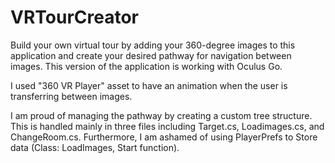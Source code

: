 # VRTourCreator

Build your own virtual tour by adding your 360-degree images to this application and create your desired pathway for navigation between images. This version of the application is working with Oculus Go. 

I used "360 VR Player" asset to have an animation when the user is transferring between images.


I am proud of managing the pathway by creating a custom tree structure. This is handled mainly in three files including Target.cs, Loadimages.cs, and ChangeRoom.cs. Furthermore, I am ashamed of using PlayerPrefs to Store data (Class: LoadImages, Start function). 


